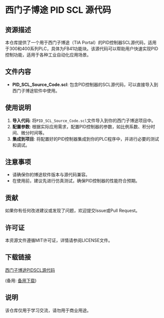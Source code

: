 # 西门子博途 PID SCL 源代码

## 资源描述

本仓库提供了一个用于西门子博途（TIA Portal）的PID控制器SCL源代码，适用于300和400系列PLC，具体为FB41功能块。该源代码可以帮助用户快速实现PID控制功能，适用于各种工业自动化应用场景。

## 文件内容

- **PID_SCL_Source_Code.scl**: 包含PID控制器的SCL源代码，可以直接导入到西门子博途软件中使用。

## 使用说明

1. **导入代码**: 将`PID_SCL_Source_Code.scl`文件导入到你的西门子博途项目中。
2. **配置参数**: 根据实际应用需求，配置PID控制器的参数，如比例系数、积分时间、微分时间等。
3. **集成到项目**: 将配置好的PID控制器集成到你的PLC程序中，并进行必要的测试和调试。

## 注意事项

- 请确保你的博途软件版本与源代码兼容。
- 在使用前，建议先进行仿真测试，确保PID控制器的性能符合预期。

## 贡献

如果你有任何改进建议或发现了问题，欢迎提交Issue或Pull Request。

## 许可证

本资源文件遵循MIT许可证，详情请参阅LICENSE文件。

## 下载链接
[西门子博途PIDSCL源代码]() 

(备用: [备用下载](https://pan.baidu.com/s/1j-vaEWfNk_qotOSRhcc9qg?pwd=1234))

## 说明

该仓库仅用于学习交流，请勿用于商业用途。
